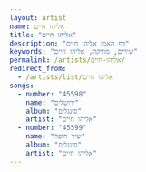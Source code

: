 ```yaml
---
layout: artist
name: אליהו חיים
title: "אליהו חיים"
description: "דף האמן אליהו חיים"
keywords: "שירים, מוזיקה, אליהו חיים"
permalink: /artists/אליהו-חיים/
redirect_from:
  - /artists/list/אליהו חיים
songs:
  - number: "45598"
    name: "ירושלים"
    album: "סינגלים"
    artist: "אליהו חיים"
  - number: "45599"
    name: "שיר חופה"
    album: "סינגלים"
    artist: "אליהו חיים"
---
```

